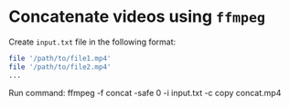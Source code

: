 # Concatenate videos using `ffmpeg`
Create `input.txt` file in the following format:
```bash
file '/path/to/file1.mp4'
file '/path/to/file2.mp4'
...
```
Run command:
ffmpeg -f concat -safe 0 -i input.txt -c copy concat.mp4
